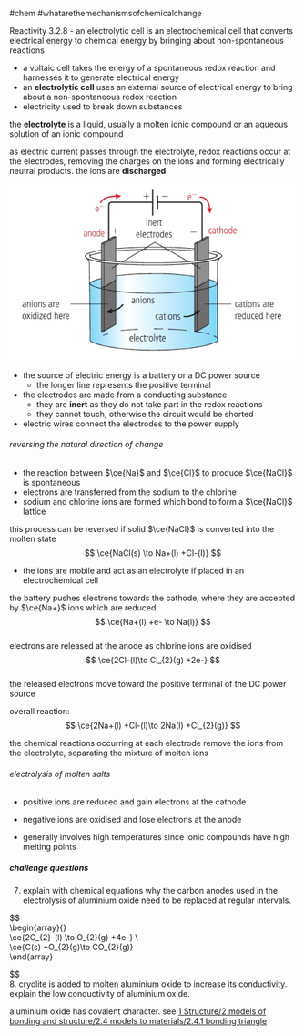 #chem #whatarethemechanismsofchemicalchange  
  
Reactivity 3.2.8 - an electrolytic cell is an electrochemical cell that converts electrical energy to chemical energy by bringing about non-spontaneous reactions  
  
- a voltaic cell takes the energy of a spontaneous redox reaction and harnesses it to generate electrical energy  
- an **electrolytic cell** uses an external source of electrical energy to bring about a non-spontaneous redox reaction  
- electricity used to break down substances  
  
the **electrolyte** is a liquid, usually a molten ionic compound or an aqueous solution of an ionic compound  
  
as electric current passes through the electrolyte, redox reactions occur at the electrodes, removing the charges on the ions and forming electrically neutral products. the ions are **discharged**  
  
![generic electrolytic cell.png](Media/2%20Reactivity/2.3/2%20electron%20transfer/generic%20electrolytic%20cell.png)  
- the source of electric energy is a battery or a DC power source  
	- the longer line represents the positive terminal  
- the electrodes are made from a conducting substance  
	- they are **inert** as they do not take part in the redox reactions  
	- they cannot touch, otherwise the circuit would be shorted  
- electric wires connect the electrodes to the power supply  
  
###### reversing the natural direction of change  
- the reaction between $\ce{Na}$ and $\ce{Cl}$ to produce $\ce{NaCl}$ is spontaneous  
- electrons are transferred from the sodium to the chlorine  
- sodium and chlorine ions are formed which bond to form a $\ce{NaCl}$ lattice  
  
this process can be reversed if solid $\ce{NaCl}$ is converted into the molten state  
$$  
\ce{NaCl(s) \to Na+(l) +Cl-(l)}  
$$  
  
- the ions are mobile and act as an electrolyte if placed in an electrochemical cell  
  
the battery pushes electrons towards the cathode, where they are accepted by $\ce{Na+}$ ions which are reduced  
$$  
\ce{Na+(l) +e- \to Na(l)}  
$$  
electrons are released at the anode as chlorine ions are oxidised  
$$  
\ce{2Cl-(l)\to Cl_{2}(g) +2e-}  
$$  
the released electrons move toward the positive terminal of the DC power source  
  
overall reaction:  
$$  
\ce{2Na+(l) +Cl-(l)\to 2Na(l) +Cl_{2}(g)}  
$$  
  
the chemical reactions occurring at each electrode remove the ions from the electrolyte, separating the mixture of molten ions  
  
###### electrolysis of molten salts  
- positive ions are reduced and gain electrons at the cathode  
- negative ions are oxidised and lose electrons at the anode  
  
- generally involves high temperatures since ionic compounds have high melting points  
  
##### challenge questions  
7. explain with chemical equations why the carbon anodes used in the electrolysis of aluminium oxide need to be replaced at regular intervals.  
  
$$  
\begin{array}{}  
\ce{2O_{2}-(l) \to O_{2}(g) +4e-} \\  
\ce{C(s) +O_{2}(g)\to CO_{2}(g)}  
\end{array}  
  
$$  
8. cryolite is added to molten aluminium oxide to increase its conductivity. explain the low conductivity of aluminium oxide.  
  
aluminium oxide has covalent character. see [1 Structure/2 models of bonding and structure/2.4 models to materials/2.4.1 bonding triangle](2.4.1%20bonding%20triangle.md)